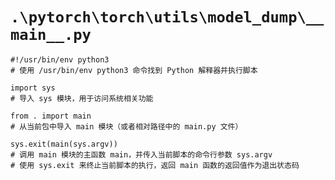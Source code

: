 # `.\pytorch\torch\utils\model_dump\__main__.py`

```
#!/usr/bin/env python3
# 使用 /usr/bin/env python3 命令找到 Python 解释器并执行脚本

import sys
# 导入 sys 模块，用于访问系统相关功能

from . import main
# 从当前包中导入 main 模块（或者相对路径中的 main.py 文件）

sys.exit(main(sys.argv))
# 调用 main 模块的主函数 main，并传入当前脚本的命令行参数 sys.argv
# 使用 sys.exit 来终止当前脚本的执行，返回 main 函数的返回值作为退出状态码
```